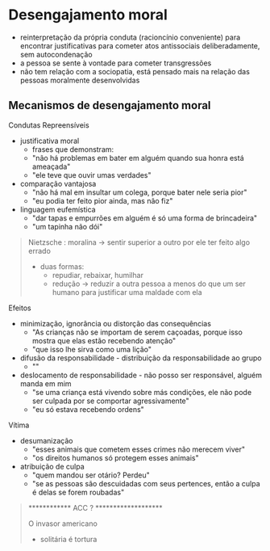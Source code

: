 # Desengajamento moral
- reinterpretação da própria conduta (racioncínio conveniente) para encontrar justificativas para cometer atos antissociais deliberadamente, sem autocondenação
- a pessoa se sente à vontade para cometer transgressões
- não tem relação com a sociopatia, está pensado mais na relação das pessoas moralmente desenvolvidas


## Mecanismos de desengajamento moral
Condutas Repreensíveis
- justificativa moral
  - frases que demonstram:
  - "não há problemas em bater em alguém quando sua honra está ameaçada"
  - "ele teve que ouvir umas verdades"
- comparação vantajosa
  - "não há mal em insultar um colega, porque bater nele seria pior"
  - "eu podia ter feito pior ainda, mas não fiz"
- linguagem eufemística
  - "dar tapas e empurrões em alguém é só uma forma de brincadeira"
  - "um tapinha não dói"

> Nietzsche : moralina -> sentir superior a outro por ele ter feito algo errado
> - duas formas:
>   - repudiar, rebaixar, humilhar
>   - redução -> reduzir a outra pessoa a menos do que um ser humano para justificar uma maldade com ela


Efeitos
- minimização, ignorância ou distorção das consequências
  - "As crianças não se importam de serem caçoadas, porque isso mostra que elas estão recebendo atenção"
  - "que isso lhe sirva como uma lição"
- difusão da responsabilidade - distribuição da responsabilidade ao grupo
  - ""
- deslocamento de responsabilidade - não posso ser responsável, alguém manda em mim
  - "se uma criança está vivendo sobre más condições, ele não pode ser culpada por se comportar agressivamente"
  - "eu só estava recebendo ordens"


Vítima
- desumanização
  - "esses animais que cometem esses crimes não merecem viver"
  - "os direitos humanos só protegem esses animais"
- atribuição de culpa
  - "quem mandou ser otário? Perdeu"
  - "se as pessoas são descuidadas com seus pertences, então a culpa é delas se forem roubadas"


> ************ ACC ? *******************
> 
> 
> O invasor americano 
> - solitária é tortura
